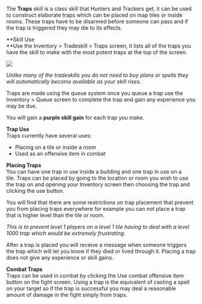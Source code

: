---
---
The **Traps** skill is a class skill that Hunters and Trackers get, it can be used to construct elaborate traps which can be placed on map tiles or inside rooms. These traps have to be disarmed before someone can pass and if the trap is triggered they may die to its effects.

**Skill Use  
**Use the Inventory > Tradeskill > Traps screen, it lists all of the traps you have the skill to make with the most potent traps at the top of the screen.

[![](https://lohcdn.com/images/t_traps.jpg)](https://lohcdn.com/images/traps.jpg)

_Unlike many of the tradeskills you do not need to buy plans or spells they will automatically become available as your skill rises._

Traps are made using the queue system once you queue a trap use the Inventory > Queue screen to complete the trap and gain any experience you may be due.

You will gain a **purple skill gain** for each trap you make.

**Trap Use**  
Traps currently have several uses:

*   Placing on a tile or inside a room
*   Used as an offensive item in combat

**Placing Traps**  
You can have one trap in use inside a building and one trap in use on a tile. Traps can be placed by going to the location or room you wish to use the trap on and opening your Inventory screen then choosing the trap and clicking the use button.

You will find that there are some restrictions on trap placement that prevent you from placing traps everywhere for example you can not place a trap that is higher level than the tile or room.

_This is to prevent level 1 players on a level 1 tile having to deal with a level 1000 trap which would be extremely frustrating._

After a trap is placed you will receive a message when someone triggers the trap which will let you know if they died or lived through it. Placing a trap does not give any experience or skill gains.

**Combat Traps**  
Traps can be used in combat by clicking the Use combat offensive item button on the fight screen. Using a trap is the equivalent of casting a spell on your target so if the trap is successful you may deal a reasonable amount of damage in the fight simply from traps.